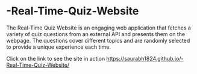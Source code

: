 # -Real-Time-Quiz-Website
The Real-Time Quiz Website is an engaging web application that fetches a variety of quiz questions from an external API and presents them on the webpage. The questions cover different topics and are randomly selected to provide a unique experience each time.

Click on the link to see the site in action
https://saurabh1824.github.io/-Real-Time-Quiz-Website/
